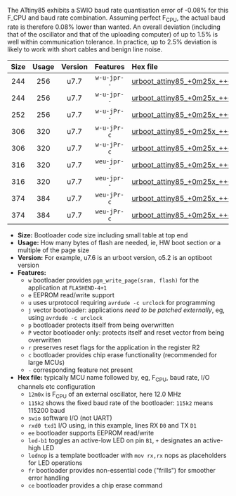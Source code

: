 The ATtiny85 exhibits a SWIO baud rate quantisation error of -0.08% for this F_CPU and baud rate combination. Assuming perfect F<sub>CPU</sub>, the actual baud rate is therefore 0.08% lower than wanted. An overall deviation (including that of the oscillator and that of the uploading computer) of up to 1.5% is well within communication tolerance. In practice, up to 2.5% deviation is likely to work with short cables and benign line noise.

|Size|Usage|Version|Features|Hex file|
|:-:|:-:|:-:|:-:|:--|
|244|256|u7.7|`w-u-jpr--`|[urboot_attiny85_+0m25x_+++1k8_swio_rxb4_txb3_led+b1.hex](https://raw.githubusercontent.com/stefanrueger/urboot.hex/main/mcus/attiny85/external_oscillator/fcpu_+0m25x/br_+++1k8/urboot_attiny85_+0m25x_+++1k8_swio_rxb4_txb3_led+b1.hex)|
|244|256|u7.7|`w-u-jpr--`|[urboot_attiny85_+0m25x_+++1k8_swio_rxb4_txb3_lednop.hex](https://raw.githubusercontent.com/stefanrueger/urboot.hex/main/mcus/attiny85/external_oscillator/fcpu_+0m25x/br_+++1k8/urboot_attiny85_+0m25x_+++1k8_swio_rxb4_txb3_lednop.hex)|
|252|256|u7.7|`w-u-jPr--`|[urboot_attiny85_+0m25x_+++1k8_swio_rxb4_txb3.hex](https://raw.githubusercontent.com/stefanrueger/urboot.hex/main/mcus/attiny85/external_oscillator/fcpu_+0m25x/br_+++1k8/urboot_attiny85_+0m25x_+++1k8_swio_rxb4_txb3.hex)|
|306|320|u7.7|`w-u-jPr-c`|[urboot_attiny85_+0m25x_+++1k8_swio_rxb4_txb3_led+b1_fr_ce.hex](https://raw.githubusercontent.com/stefanrueger/urboot.hex/main/mcus/attiny85/external_oscillator/fcpu_+0m25x/br_+++1k8/urboot_attiny85_+0m25x_+++1k8_swio_rxb4_txb3_led+b1_fr_ce.hex)|
|306|320|u7.7|`w-u-jPr-c`|[urboot_attiny85_+0m25x_+++1k8_swio_rxb4_txb3_lednop_fr_ce.hex](https://raw.githubusercontent.com/stefanrueger/urboot.hex/main/mcus/attiny85/external_oscillator/fcpu_+0m25x/br_+++1k8/urboot_attiny85_+0m25x_+++1k8_swio_rxb4_txb3_lednop_fr_ce.hex)|
|316|320|u7.7|`weu-jpr--`|[urboot_attiny85_+0m25x_+++1k8_swio_rxb4_txb3_ee_led+b1.hex](https://raw.githubusercontent.com/stefanrueger/urboot.hex/main/mcus/attiny85/external_oscillator/fcpu_+0m25x/br_+++1k8/urboot_attiny85_+0m25x_+++1k8_swio_rxb4_txb3_ee_led+b1.hex)|
|316|320|u7.7|`weu-jpr--`|[urboot_attiny85_+0m25x_+++1k8_swio_rxb4_txb3_ee_lednop.hex](https://raw.githubusercontent.com/stefanrueger/urboot.hex/main/mcus/attiny85/external_oscillator/fcpu_+0m25x/br_+++1k8/urboot_attiny85_+0m25x_+++1k8_swio_rxb4_txb3_ee_lednop.hex)|
|374|384|u7.7|`weu-jPr-c`|[urboot_attiny85_+0m25x_+++1k8_swio_rxb4_txb3_ee_led+b1_fr_ce.hex](https://raw.githubusercontent.com/stefanrueger/urboot.hex/main/mcus/attiny85/external_oscillator/fcpu_+0m25x/br_+++1k8/urboot_attiny85_+0m25x_+++1k8_swio_rxb4_txb3_ee_led+b1_fr_ce.hex)|
|374|384|u7.7|`weu-jPr-c`|[urboot_attiny85_+0m25x_+++1k8_swio_rxb4_txb3_ee_lednop_fr_ce.hex](https://raw.githubusercontent.com/stefanrueger/urboot.hex/main/mcus/attiny85/external_oscillator/fcpu_+0m25x/br_+++1k8/urboot_attiny85_+0m25x_+++1k8_swio_rxb4_txb3_ee_lednop_fr_ce.hex)|

- **Size:** Bootloader code size including small table at top end
- **Usage:** How many bytes of flash are needed, ie, HW boot section or a multiple of the page size
- **Version:** For example, u7.6 is an urboot version, o5.2 is an optiboot version
- **Features:**
  + `w` bootloader provides `pgm_write_page(sram, flash)` for the application at `FLASHEND-4+1`
  + `e` EEPROM read/write support
  + `u` uses urprotocol requiring `avrdude -c urclock` for programming
  + `j` vector bootloader: applications *need to be patched externally*, eg, using `avrdude -c urclock`
  + `p` bootloader protects itself from being overwritten
  + `P` vector bootloader only: protects itself and reset vector from being overwritten
  + `r` preserves reset flags for the application in the register R2
  + `c` bootloader provides chip erase functionality (recommended for large MCUs)
  + `-` corresponding feature not present
- **Hex file:** typically MCU name followed by, eg, F<sub>CPU</sub>, baud rate, I/O channels etc configuration
  + `12m0x` is F<sub>CPU</sub> of an external oscillator, here 12.0 MHz
  + `115k2` shows the fixed baud rate of the bootloader: `115k2` means 115200 baud
  + `swio` software I/O (not UART)
  + `rxd0 txd1` I/O using, in this example, lines RX `D0` and TX `D1`
  + `ee` bootloader supports EEPROM read/write
  + `led-b1` toggles an active-low LED on pin `B1`, `+` designates an active-high LED
  + `lednop` is a template bootloader with `mov rx,rx` nops as placeholders for LED operations
  + `fr` bootloader provides non-essential code ("frills") for smoother error handling
  + `ce` bootloader provides a chip erase command
